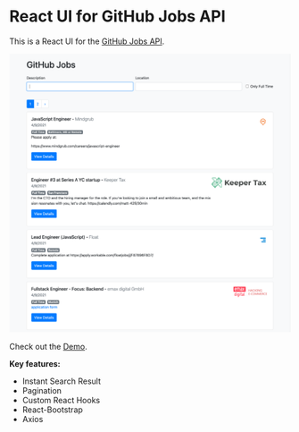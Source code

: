 # React UI for GitHub Jobs API

This is a React UI for the [GitHub Jobs API](https://jobs.github.com/api). 

![](assets/screen-shot.png)

Check out the [Demo](https://dyckia.github.io/react-github-jobs/).

**Key features:**
- Instant Search Result
- Pagination
- Custom React Hooks
- React-Bootstrap
- Axios

